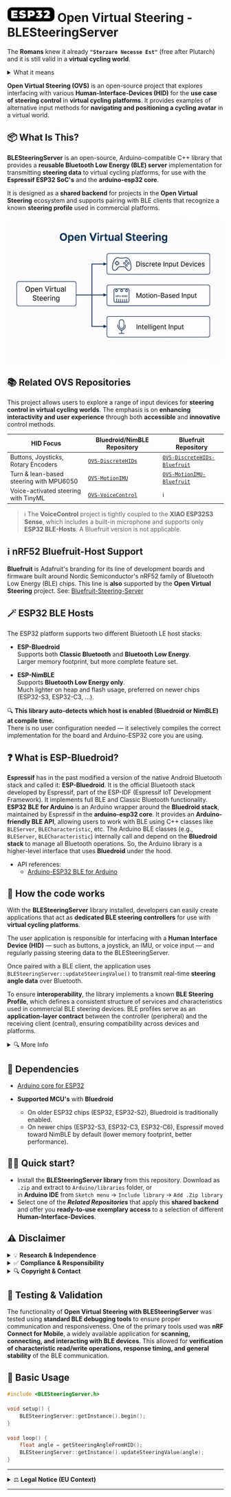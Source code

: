 # <img src="/media/ESP32_Icon.png" width="110" height="34" align="bottom" alt="ESP32 Icon"> Open Virtual Steering - BLESteeringServer
The **Romans** knew it already **`"Sterzare Necesse Est"`** (free after Plutarch) and it is still valid in a **virtual cycling world**.<br>

<details>
<summary>What it means</summary>
  
The phrase is a playful remix of the Latin saying **"Navigare Necesse Est"** ("To sail is necessary"). Replacing _Navigare_ with [**Sterzare**](https://en.wiktionary.org/wiki/sterzare) — the Italian verb for _steering_ — reflects the project’s goal: enhancing interaction through alternative Human Interface Devices (HIDs).<br>

+ More autonomy: increased user-experience
  + Ride the optimal line through a corner
  + Turn left or right at intersections
  + Tactical positioning in a group
</details>

**Open Virtual Steering (OVS)** is an open-source project that explores interfacing with various **Human-Interface-Devices (HID)** for the **use case of steering control** in **virtual cycling platforms**.
It provides examples of alternative input methods for **navigating and positioning a cycling avatar** in a virtual world.

## 📦 What Is This?

**BLESteeringServer** is an open-source, Arduino-compatible C++ library that provides a **reusable Bluetooth Low Energy (BLE) server** implementation for transmitting **steering data** to virtual cycling platforms, for use with the **Espressif ESP32 SoC's** and the **arduino-esp32 core**.

It is designed as a **shared backend** for projects in the **Open Virtual Steering** ecosystem and supports pairing with BLE clients that recognize a known **steering profile** used in commercial platforms.

![Open Virtual Steering Diagram](/media/OpenVirtualSteering_Overview.png)

## 📚 Related OVS Repositories

This project allows users to explore a range of input devices for **steering control in virtual cycling worlds**. The emphasis is on **enhancing interactivity and user experience** through both **accessible** and **innovative** control methods.

| HID Focus | Bluedroid/NimBLE Repository | Bluefruit Repository |
|-----------|-------------------|----------------------|
| Buttons, Joysticks, Rotary Encoders | [`OVS-DiscreteHIDs`](https://github.com/Berg0162/Open-Virtual-Steering-DiscreteHID) | [`OVS-DiscreteHIDs-Bluefruit`](https://github.com/Berg0162/Open-Virtual-Steering-DiscreteHID-Bluefruit) |
| Turn & lean-based steering with MPU6050 | [`OVS-MotionIMU`](https://github.com/Berg0162/Open-Virtual-Steering-MotionIMU) | [`OVS-MotionIMU-Bluefruit`](https://github.com/Berg0162/Open-Virtual-Steering-MotionIMU-Bluefruit) |
| Voice-activated steering with TinyML | [`OVS-VoiceControl`](https://github.com/Berg0162/Open-Virtual-Steering-VoiceControl) | ℹ️ |
> ℹ️ The **VoiceControl** project is tightly coupled to the **XIAO ESP32S3 Sense**, which includes a built-in microphone and supports only **ESP32 BLE-Hosts**. A Bluefruit version is not applicable.

## ℹ️ nRF52 Bluefruit-Host Support
**Bluefruit** is Adafruit's branding for its line of development boards and firmware built around Nordic Semiconductor's nRF52 family of Bluetooth Low Energy (BLE) chips. This line is **also** supported by the **Open Virtual Steering** project. See: [Bluefruit-Steering-Server](https://github.com/Berg0162/Bluefruit-Steering-Server)

## 🪄 ESP32 BLE Hosts

The ESP32 platform supports two different Bluetooth LE host stacks:

- **ESP-Bluedroid**  
  Supports both **Classic Bluetooth** and **Bluetooth Low Energy**.  
  Larger memory footprint, but more complete feature set.

- **ESP-NimBLE**  
  Supports **Bluetooth Low Energy only**.  
  Much lighter on heap and flash usage, preferred on newer chips (ESP32-S3, ESP32-C3, …).

🔍 **This library auto-detects which host is enabled (Bluedroid or NimBLE) at compile time.**  
There is no user configuration needed — it selectively compiles the correct implementation for the board and Arduino-ESP32 core you are using.

## ❓ What is ESP-Bluedroid?
**Espressif** has in the past modified a version of the native Android Bluetooth stack and called it: **ESP-Bluedroid**. It is the official Bluetooth stack developed by Espressif, part of the ESP-IDF (Espressif IoT Development Framework). It implements full BLE and Classic Bluetooth functionality.
**ESP32 BLE for Arduino** is an Arduino wrapper around the **Bluedroid stack**, maintained by Espressif in the **arduino-esp32 core**. It provides an **Arduino-friendly BLE API**, allowing users to work with BLE using C++ classes like `BLEServer`, `BLECharacteristic`, etc.
The Arduino BLE classes (e.g., `BLEServer`, `BLECharacteristic`) internally call and depend on the **Bluedroid stack** to manage all Bluetooth operations. So, the Arduino library is a higher-level interface that uses **Bluedroid** under the hood.

+ API references:<br>
    + [Arduino-ESP32 BLE for Arduino](https://github.com/espressif/arduino-esp32/tree/master/libraries/BLE)

## 🔧 How the code works

With the **BLESteeringServer** library installed, developers can easily create applications that act as **dedicated BLE steering controllers** for use with **virtual cycling platforms**.

The user application is responsible for interfacing with a **Human Interface Device (HID)** — such as buttons, a joystick, an IMU, or voice input — and regularly passing steering data to the BLESteeringServer.

Once paired with a BLE client, the application uses `BLESteeringServer::updateSteeringValue()` to transmit real-time **steering angle data** over Bluetooth.

To ensure **interoperability**, the library implements a known **BLE Steering Profile**, which defines a consistent structure of services and characteristics used in commercial BLE steering devices. BLE profiles serve as an **application-layer contract** between the controller (peripheral) and the receiving client (central), ensuring compatibility across devices and platforms.

<details>
<summary>🔍 More Info</summary>
    
[Introduction on BLE profiles, services, characteristics, device roles and network topology](https://embeddedcentric.com/lesson-2-ble-profiles-services-characteristics-device-roles-and-network-topology/)

</details>

## 🧱 Dependencies

+ [Arduino core for ESP32](https://github.com/espressif/arduino-esp32)

+ **Supported MCU's** with **Bluedroid**
    - On older ESP32 chips (ESP32, ESP32-S2), Bluedroid is traditionally enabled.
    - On newer chips (ESP32-S3, ESP32-C3, ESP32-C6), Espressif moved toward NimBLE by default (lower memory footprint, better performance).

## 🚴‍♂️ Quick start?

+ Install the **BLESteeringServer library** from this repository. Download as `.zip` and extract to `Arduino/libraries` folder, or <br>in <b>Arduino IDE</b> from `Sketch menu` -> `Include library` -> `Add .Zip library`<br>
+ Select one of the _**Related Repositories**_ that apply this **shared backend** and offer you **ready-to-use exemplary access** to a selection of different **Human-Interface-Devices**.

## ⚠️ Disclaimer
<details>
<summary> 💡 <b>Research & Independence</b></summary>
This project is <b>not affiliated with, endorsed by, or associated with any commercial virtual cycling platform or steering device manufacturer</b>. It is a <b>research and interoperability</b> initiative designed to explore <b>alternative human interface methods</b> in the context of indoor cycling. All development is conducted independently for <b>educational and experimental purposes</b>.
</details>
<details>
<summary> ✅ <b>Compliance & Responsibility</b></summary> 
This repository does <b>not include or promote any circumvention of technological protection measures</b>, reverse engineering of proprietary software, or unauthorized access to restricted systems. Users are <b>solely responsible</b> for ensuring that their use of this code complies with <b>local laws, software licenses, and platform terms of service</b>.
</details>
<details>
<summary> 🔍 <b>Copyright & Contact</b></summary>
If you are a <b>rights holder</b> and believe that this project includes content that <b>violates your intellectual property rights</b>, please <b>open an issue</b> on this repository to initiate a respectful review. We are committed to responding promptly and, if appropriate, taking corrective action.
</details>

## 🧪 Testing & Validation
The functionality of **Open Virtual Steering with BLESteeringServer** was tested using **standard BLE debugging tools** to ensure proper communication and responsiveness. One of the primary tools used was **nRF Connect for Mobile**, a widely available application for **scanning, connecting, and interacting with BLE devices**. This allowed for **verification of characteristic read/write operations, response timing, and general stability** of the BLE communication.  

## 🔧 Basic Usage

```cpp
#include <BLESteeringServer.h>

void setup() {
    BLESteeringServer::getInstance().begin();
}

void loop() {
    float angle = getSteeringAngleFromHID();
    BLESteeringServer::getInstance().updateSteeringValue(angle);
}
```
---

<details>
<summary>⚖️ <b>Legal Notice (EU Context)</b></summary>

This project is developed and published in accordance with **EU directives** that recognize the right to study, test, and develop software components for the purpose of achieving **interoperability** (e.g., Directive 2009/24/EC on the legal protection of computer programs, Article 6).  

No part of this project is intended to **infringe upon intellectual property rights** or violate technological protection measures. All content is shared in good faith under the belief that it falls within the bounds of **legitimate research, reverse engineering for interoperability, and fair use under EU law**.  

Users must ensure their own compliance with **national implementations of EU directives**, and are responsible for how they apply or modify this code.

</details>

---
